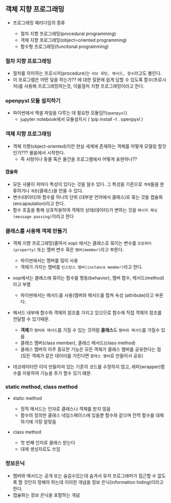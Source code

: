 ## 객체 지향 프로그래밍

+ 프로그래밍 패러다임의 종류

	+ 절차 지향 프로그래밍(procedural programming)
	+ 객체 지향 프로그래밍(object=oriented programming)
	+ 함수형 프로그래밍(funcitonal programming)

### 절차 지향 프로그래밍

+ 절차를 의미하는 프로시저(procedure)는 `서브 루틴, 메서드, 함수`라고도 불린다.
+ 이 프로그램은 어떤 일을 하는가?? 에 대한 질문에 쉽게 답할 수 있도록 함수(프로시저)를 사용해 프로그래밍하는것, 이를절차 지향 프로그래밍이라고 한다.

### openpyxl 모듈 설치하기
+ 파이썬에서 액셀 파일을 다루는 데 필요한 모듈임!!(`openpyxl`)
	+ jupyter notebook에서 모듈설치시 ( !pip install -t . openpyxl )


### 객체 지향 프로그래밍

+ 객체 지향(object-oriented)이란 현실 세계에 존재하는 객체를 어떻게 모델링 할것인가??? 물음에서 시작한다.
	+ 즉 사랑이나 동물 혹은 물건을 프로그램에서 어떻게 표현하나??

#### 캡슐화

+ 모든 사물이 저마다 특성이 있다는 것을 알수 있다. 그 특성을 기준으로 `객체`들을 분류하거나 `계층`(클래스)을 만들 수 있다.
+ 변수(데이터)와 함수를 하나의 단위 (대부분 언어에서 클래스)로 묶는 것을 캡슐화(encapsulation)라고 한다.
+ 함수 호출을 통해 상호작용하여 객체의 상태(데이터)가 변하는 것을 `메시지 패싱(message passing)`이라고 한다


### 클래스를 사용해 객체 만들기
+ 객체 지향 프로그래밍(줄여서 oop) 에서는 클래스로 묶이는 변수를 `프로퍼티(property)` 또는 멤버 변수 혹은 `멤버(member)`라고 부른다.
	+ 파이썬에서는 멤버를 많이 사용
	+ 객체가 가지는 멤버를 `인스턴스 멤버(instance member)`라고 한다.
+ oop에서는 클래스에 묶이는 함수를 행동(behavior), 멤버 함수, 메서드(method)라고 부름
	+ 파이썬에서는 메서드를 사용(멤버와 메서드를 합쳐 속성 (attribute)라고 부른다.

+ 메서드 내부에 함수와 객체의 참조를 가지고 있으므로 함수에 직접 객체의 참조를 전달할 수 있기때문.
	+ **객체**가 `멤버와 메서드`를 가질 수 있는 것처럼 **클래스**도 `멤버와 메서드`를 가질수 있음
	+ 클래스 멤버(class member), 클래스 메서드(class method)
	+ 클래스 멤버의 아주 중요한 기능은 모든 객체가 클래스 멤버를 공유한다는 점(모든 객체가 같은 데이터를 가진다면 `클래스 멤버`로 만들어서 공유)

+ 데코레이터란 이미 만들어져 있는 기존의 코드를 수정하지 않고, 래퍼(wrapper)함수를 이용하여 기능을 추가 할수 있기 떄문.


### static method, class method
+ static method
	+ 정적 메서드는 인자로 클래스나 객체를 받지 않음
	+ 함수의 정의만 클래스 네임스페이스에 있을뿐 함수와 같으며 전역 함수를 대체하기에 가장 알맞음

+ class method
	+ 첫 번째 인자로 클래스 받는다
	+ 대체 생성자로도 쓰임

	
### 정보은닉
+ 멤버와 메서드는 공개 또는 숨길수있는데 숨겨서 유저 프로그래머가 접근할 수 없도록 할 것인지 정해야 하는데 이러한 개념을 정보 은닉(information hiding)이라고 한다.
+ 캡슐화는 정보 은닉을 포함하는 개념

